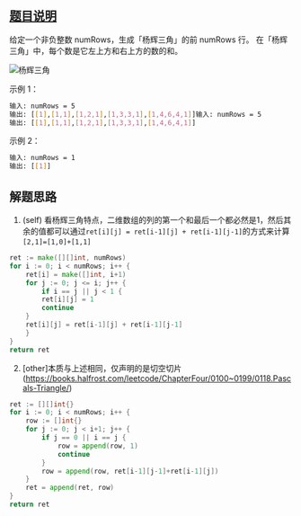 ## [题目说明](https://leetcode.cn/problems/pascals-triangle/)

给定一个非负整数 numRows，生成「杨辉三角」的前 numRows 行。 在「杨辉三角」中，每个数是它左上方和右上方的数的和。

![杨辉三角](https://pic.leetcode-cn.com/1626927345-DZmfxB-PascalTriangleAnimated2.gif)

示例 1：
```bash
输入: numRows = 5
输出: [[1],[1,1],[1,2,1],[1,3,3,1],[1,4,6,4,1]]输入: numRows = 5
输出: [[1],[1,1],[1,2,1],[1,3,3,1],[1,4,6,4,1]]
```
示例 2：
```bash
输入: numRows = 1
输出: [[1]]
```
## 解题思路

1. (self) 看杨辉三角特点，二维数组的列的第一个和最后一个都必然是1，然后其余的值都可以通过`ret[i][j] = ret[i-1][j] + ret[i-1][j-1]`的方式来计算`[2,1]=[1,0]+[1,1]`

```go
ret := make([][]int, numRows)
for i := 0; i < numRows; i++ {
    ret[i] = make([]int, i+1)
    for j := 0; j <= i; j++ {
        if i == j || j < 1 {
        ret[i][j] = 1
        continue
    }
    ret[i][j] = ret[i-1][j] + ret[i-1][j-1]
    }
}
return ret
```

2. [other]本质与上述相同，仅声明的是切空切片(https://books.halfrost.com/leetcode/ChapterFour/0100~0199/0118.Pascals-Triangle/)

```go
ret := [][]int{}
for i := 0; i < numRows; i++ {
    row := []int{}
    for j := 0; j < i+1; j++ {
        if j == 0 || i == j {
            row = append(row, 1)
            continue
        }
        row = append(row, ret[i-1][j-1]+ret[i-1][j])
    }
    ret = append(ret, row)
}
return ret
```